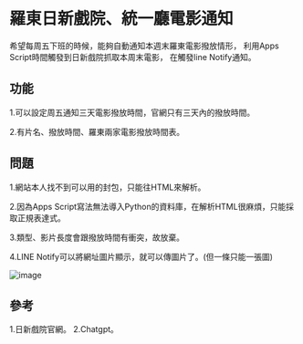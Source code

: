 # 羅東日新戲院、統一廳電影通知

希望每周五下班的時候，能夠自動通知本週末羅東電影撥放情形，
利用Apps Script時間觸發到日新戲院抓取本周末電影，
在觸發line Notify通知。

## 功能
1.可以設定周五通知三天電影撥放時間，官網只有三天內的撥放時間。

2.有片名、撥放時間、羅東兩家電影撥放時間表。

## 問題
1.網站本人找不到可以用的封包，只能往HTML來解析。

2.因為Apps Script寫法無法導入Python的資料庫，在解析HTML很麻煩，只能採取正規表達式。

3.類型、影片長度會跟撥放時間有衝突，故放棄。

4.LINE Notify可以將網址圖片顯示，就可以傳圖片了。(但一條只能一張圖)

![image](https://github.com/ss1111119/ilanmovie/assets/5415354/3a7e5392-6d04-48ce-81a5-94154bc3dd73)

## 參考
1.日新戲院官網。
2.Chatgpt。

